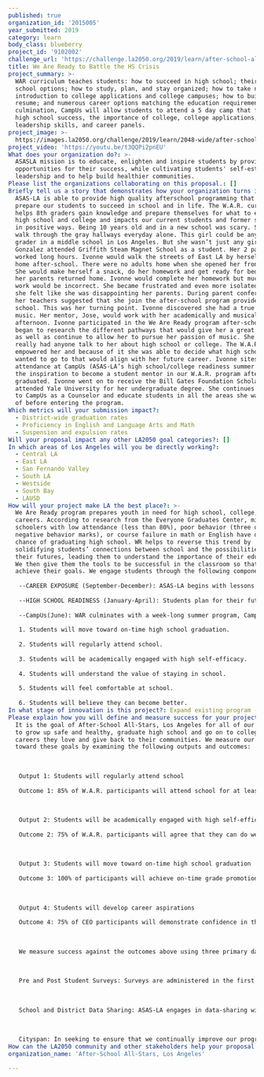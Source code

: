```yaml
---
published: true
organization_id: '2015005'
year_submitted: 2019
category: learn
body_class: blueberry
project_id: '9102002'
challenge_url: 'https://challenge.la2050.org/2019/learn/after-school-all-stars-los-angeles/'
title: We Are Ready to Battle the HS Crisis
project_summary: >-
  WAR curriculum teaches students: how to succeed in high school; their high
  school options; how to study, plan, and stay organized; how to take notes; an
  introduction to college applications and college campuses; how to build a
  resume; and numerous career options matching the education requirements. The
  culmination, CampUs will allow students to attend a 5 day camp that focuses on
  high school success, the importance of college, college applications,
  leadership skills, and career panels.
project_image: >-
  https://images.la2050.org/challenge/2019/learn/2048-wide/after-school-all-stars-los-angeles.jpg
project_video: 'https://youtu.be/t3QQPi2pnEU'
What does your organization do?: >-
  ASASLA mission is to educate, enlighten and inspire students by providing
  opportunities for their success, while cultivating students' self-esteem,
  leadership and to help build healthier communities.
Please list the organizations collaborating on this proposal.: []
Briefly tell us a story that demonstrates how your organization turns inspiration into impact.: >-
  ASAS-LA is able to provide high quality afterschool programming that helps to
  prepare our students to succeed in school and in life. The W.A.R. curriculum
  helps 8th graders gain knowledge and prepare themselves for what to expect in
  high school and college and impacts our current students and former students
  in positive ways. Being 10 years old and in a new school was scary. She would
  walk through the gray hallways everyday alone. This girl could be any new 6th
  grader in a middle school in Los Angeles. But she wasn’t just any girl. Ivonne
  Gonzalez attended Griffith Steam Magnet School as a student. Her 2 parents
  worked long hours. Ivonne would walk the streets of East LA by herself to get
  home after-school. There were no adults home when she opened her front door.
  She would make herself a snack, do her homework and get ready for bed before
  her parents returned home. Ivonne would complete her homework but much of the
  work would be incorrect. She became frustrated and even more isolated because
  she felt like she was disappointing her parents. During parent conferences,
  her teachers suggested that she join the after-school program provided at the
  school. This was her turning point. Ivonne discovered she had a true passion,
  music. Her mentor, Jose, would work with her academically and musically every
  afternoon. Ivonne participated in the We Are Ready program after-school. She
  began to research the different pathways that would give her a great education
  as well as continue to allow her to pursue her passion of music. She never
  really had anyone talk to her about high school or college. The W.A.R. program
  empowered her and because of it she was able to decide what high school she
  wanted to go to that would align with her future career. Ivonne sites her
  attendance at CampUs (ASAS-LA’s high school/college readiness summer camp) as
  the inspiration to become a student mentor in our W.A.R. program after she
  graduated. Ivonne went on to receive the Bill Gates Foundation Scholarship and
  attended Yale University for her undergraduate degree. She continues to return
  to CampUs as a Counselor and educate students in all the areas she was unaware
  of before entering the program.
Which metrics will your submission impact?:
  - District-wide graduation rates
  - Proficiency in English and Language Arts and Math
  - Suspension and expulsion rates
Will your proposal impact any other LA2050 goal categories?: []
In which areas of Los Angeles will you be directly working?:
  - Central LA
  - East LA
  - San Fernando Valley
  - South LA
  - Westside
  - South Bay
  - LAUSD
How will your project make LA the best place?: >-
  We Are Ready program prepares youth in need for high school, college, and
  careers. According to research from the Everyone Graduates Center, middle
  schoolers with low attendance (less than 80%), poor behavior (three or more
  negative behavior marks), or course failure in math or English have only a 15%
  chance of graduating high school. WR helps to reverse this trend by
  solidifying students’ connections between school and the possibilities for
  their futures, leading them to understand the importance of their education.
  We then give them the tools to be successful in the classroom so that they can
  achieve their goals. We engage students through the following components: 
   
   --CAREER EXPOSURE (September-December): ASAS-LA begins with lessons on self-awareness and self-identity, helping students explore their personality characteristics, leadership style, passions, and what defines them. Students use this information to explore a minimum of 6 careers per student. During this process, they research: what people in the profession do; qualities, and skills needed; education required; what programs/institutions could help them prepare for this career; average salary; working conditions; benefits offered; future outlook for this career; and what steps they must personally take to prepare for this career. 
   
   --HIGH SCHOOL READINESS (January-April): Students plan for their future beginning with high school. They design their 4-year plans based on the discoveries they made in their career choices. We help them ensure that their high school offers classes that are directly linked to the careers they researched. Students also learn about studying and note taking skills. Based on the careers and their research, students further research what steps they will need to take after high school to prepare themselves. Students learn the basics of creating a resume and participate in mock interviews. 
   
   --CampUs(June): WAR culminates with a week-long summer program, CampUs, which takes place on a college campus and gives students an extra push as they enter high school. CampUs helps students examine connections between academic and career success while exploring college and career paths. Students live in the dorms for a week, learn about how to apply to college, and take daily classes on how to be successful in school and in the workforce. 
   
   1. Students will move toward on-time high school graduation.
   
   2. Students will regularly attend school.
   
   3. Students will be academically engaged with high self-efficacy.
   
   4. Students will understand the value of staying in school.
   
   5. Students will feel comfortable at school.
   
   6. Students will believe they can become better.
In what stage of innovation is this project?: Expand existing program (expanding and continuing ongoing successful projects)
Please explain how you will define and measure success for your project.: >-
  It is the goal of After-School All-Stars, Los Angeles for all of our students
  to grow up safe and healthy, graduate high school and go on to college, find
  careers they love and give back to their communities. We measure our progress
  toward these goals by examining the following outputs and outcomes:
   
   
   
   Output 1: Students will regularly attend school
   
   Outcome 1: 85% of W.A.R. participants will attend school for at least 90% of days
   
   
   
   Output 2: Students will be academically engaged with high self-efficacy
   
   Outcome 2: 75% of W.A.R. participants will agree that they can do well in school even if it's challenging
   
   
   
   Output 3: Students will move toward on-time high school graduation
   
   Outcome 3: 100% of participants will achieve on-time grade promotion
   
   
   
   Output 4: Students will develop career aspirations
   
   Outcome 4: 75% of CEO participants will demonstrate confidence in their ability to understand and navigate career pathways
   
   
   
   We measure success against the outcomes above using three primary data sources: pre and post student surveys; school and district data sharing; and participation tracking through Cityspan.
   
   
   
   Pre and Post Student Surveys: Surveys are administered in the first and last two weeks of the program year by the Programs team and sent to the National Research and Evaluation team. The National Research and Evaluation team compiles, cleans, and analyzes the data. They then provide actionable, data informed feedback to chapters and sites, which chapters then use to inform and improve programs going forward. Each summer, pre and post survey data is analyzed to examine both group and individual-level changes, as well as provide an end-of-year snapshot of student strengths and areas of growth.
   
   
   
   School and District Data Sharing: ASAS-LA engages in data-sharing with school and district partners in order to obtain information on attendance, and on-time grade promotion of participants, suspensions/behavioral referrals, and other relevant data. Data is cleaned, compiled, and analyzed by the National Research and Evaluation team, with analyses examining both within year and year over year changes.
   
   
   
   Cityspan: In seeking to ensure that we continually improve our programming, ASAS-LA developed a feedback loop system tied to our attendance tracking system. We utilize Cityspan, a nationally-recognized customizable database system, to collect data on dosage levels per program, demographic information on students in our programs, and attendance rates.
How can the LA2050 community and other stakeholders help your proposal succeed?: []
organization_name: 'After-School All-Stars, Los Angeles'

---
```

